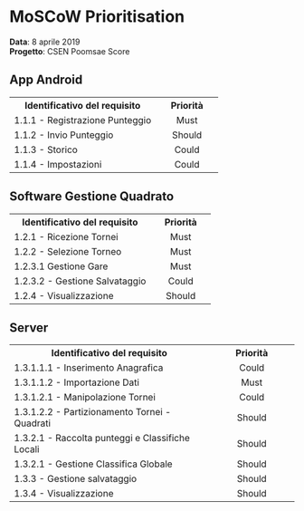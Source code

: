 # MoSCoW Prioritisation

**Data**: 8 aprile 2019  
**Progetto**: CSEN Poomsae Score

## App Android

<table>
    <tr>
        <th width="70%">Identificativo del requisito</th>
        <th width="30%">Priorità</th>
    </tr>
    <tr>
        <td>1.1.1 - Registrazione Punteggio</td>
        <td align="center">Must</td>
    </tr>
    <tr>
        <td>1.1.2 - Invio Punteggio</td>
        <td align="center">Should</td>
    </tr>
    <tr>
        <td>1.1.3 - Storico</td>
        <td align="center">Could</td>
    </tr>
    <tr>
        <td>1.1.4 - Impostazioni</td>
        <td align="center">Could</td>
    </tr>
</table>

## Software Gestione Quadrato

<table>
    <tr>
        <th width="70%">Identificativo del requisito</th>
        <th width="30%">Priorità</th>
    </tr>
    <tr>
        <td>1.2.1 - Ricezione Tornei</td>
        <td align="center">Must</td>
    </tr>
    <tr>
        <td>1.2.2 - Selezione Torneo</td>
        <td align="center">Must</td>
    </tr>
    <tr>
        <td>1.2.3.1 Gestione Gare</td>
        <td align="center">Must</td>
    </tr>
    <tr>
        <td>1.2.3.2 - Gestione Salvataggio</td>
        <td align="center">Could</td>
    </tr>
    <tr>
        <td>1.2.4 - Visualizzazione</td>
        <td align="center">Should</td>
    </tr>
</table>

## Server
<table>
    <tr>
        <th width="70%">Identificativo del requisito</th>
        <th width="30%">Priorità</th>
    </tr>
    <tr>
        <td>1.3.1.1.1 - Inserimento Anagrafica</td>
        <td align="center">Could</td>
    </tr>
    <tr>
        <td>1.3.1.1.2 - Importazione Dati</td>
        <td align="center">Must</td>
    </tr>
    <tr>
        <td>1.3.1.2.1 - Manipolazione Tornei</td>
        <td align="center">Could</td>
    </tr>
    <tr>
        <td>1.3.1.2.2 - Partizionamento Tornei - Quadrati</td>
        <td align="center">Should</td>
    </tr>
    <tr>
        <td>1.3.2.1 - Raccolta punteggi e Classifiche Locali</td>
        <td align="center">Should</td>
    </tr>
    <tr>
        <td>1.3.2.1 - Gestione Classifica Globale</td>
        <td align="center">Should</td>
    </tr>
    <tr>
        <td>1.3.3 - Gestione salvataggio</td>
        <td align="center">Should</td>
    </tr>
    <tr>
        <td>1.3.4 - Visualizzazione</td>
        <td align="center">Should</td>
    </tr>
</table>
